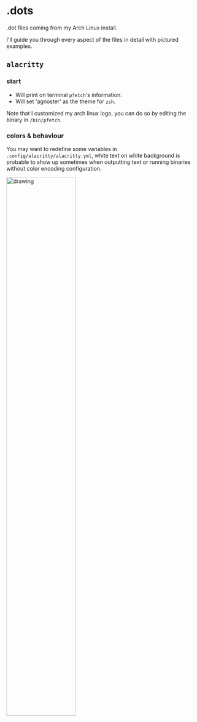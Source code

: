 # .dots
.dot files coming from my Arch Linux install.

I'll guide you through every aspect of the files in detail with pictured examples.

## `alacritty`
### start
- Will print on terminal `pfetch`'s information.
- Will set 'agnoster' as the theme for `zsh`.

Note that I customized my arch linux logo, you can do so by editing the binary in `/bin/pfetch`.

### colors & behaviour

You may want to redefine some variables in `.config/alacritty/alacritty.yml`, white text on white background 
is probable to show up sometimes when outputting text or running binaries without color encoding configuration.

<img src="https://user-images.githubusercontent.com/59115463/203916421-73702efb-488f-40e0-96cf-cba37fb7ac75.png" alt="drawing" width="60%"/>

